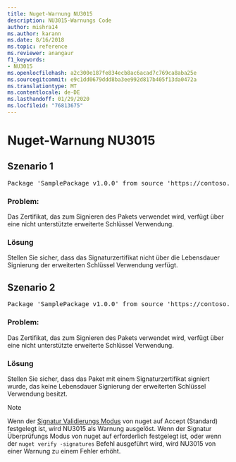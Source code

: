 ```yaml
---
title: Nuget-Warnung NU3015
description: NU3015-Warnungs Code
author: mishra14
ms.author: karann
ms.date: 8/16/2018
ms.topic: reference
ms.reviewer: anangaur
f1_keywords:
- NU3015
ms.openlocfilehash: a2c300e187fe834ecb8ac6acad7c769ca8aba25e
ms.sourcegitcommit: e9c1dd0679ddd8ba3ee992d817b405f13da0472a
ms.translationtype: MT
ms.contentlocale: de-DE
ms.lasthandoff: 01/29/2020
ms.locfileid: "76813675"
---
```

# <a name="nuget-warning-nu3015"></a>Nuget-Warnung NU3015

## <a name="scenario-1"></a>Szenario 1

<pre>Package 'SamplePackage v1.0.0' from source 'https://contoso.com/index.json': The lifetime signing EKU in the primary signature's certificate is not supported.</pre>

### <a name="issue"></a>Problem:

Das Zertifikat, das zum Signieren des Pakets verwendet wird, verfügt über eine nicht unterstützte erweiterte Schlüssel Verwendung.


### <a name="solution"></a>Lösung

Stellen Sie sicher, dass das Signaturzertifikat nicht über die Lebensdauer Signierung der erweiterten Schlüssel Verwendung verfügt.



## <a name="scenario-2"></a>Szenario 2

<pre>Package 'SamplePackage v1.0.0' from source 'https://contoso.com/index.json': The lifetime signing EKU in the signing certificate is not supported.</pre>

### <a name="issue"></a>Problem:

Das Zertifikat, das zum Signieren des Pakets verwendet wird, verfügt über eine nicht unterstützte erweiterte Schlüssel Verwendung.


### <a name="solution"></a>Lösung

Stellen Sie sicher, dass das Paket mit einem Signaturzertifikat signiert wurde, das keine Lebensdauer Signierung der erweiterten Schlüssel Verwendung besitzt.


> [!Note]
> Wenn der [Signatur Validierungs Modus](../../consume-packages/installing-signed-packages.md#configure-package-signature-requirements) von nuget auf Accept (Standard) festgelegt ist, wird NU3015 als Warnung ausgelöst. Wenn der Signatur Überprüfungs Modus von nuget auf erforderlich festgelegt ist, oder wenn der `nuget verify -signatures` Befehl ausgeführt wird, wird NU3015 von einer Warnung zu einem Fehler erhöht. 
